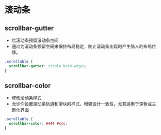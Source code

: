 # 滚动条

## scrollbar-gutter

- 给滚动条预留滚动条空间
- 通过为滚动条预留空间来保持布局稳定，防止滚动条出现时产生恼人的布局位移。

```css
.scrollable {
  scrollbar-gutter: stable both-edges;
}
```

## scrollbar-color

- 修改滚动条样式
- 允许你设置滚动条轨道和滑块的样式，增强设计一致性，尤其适用于深色或主题化界面

```css
.scrollable {
  scrollbar-color: #444 #ccc;
}
```
